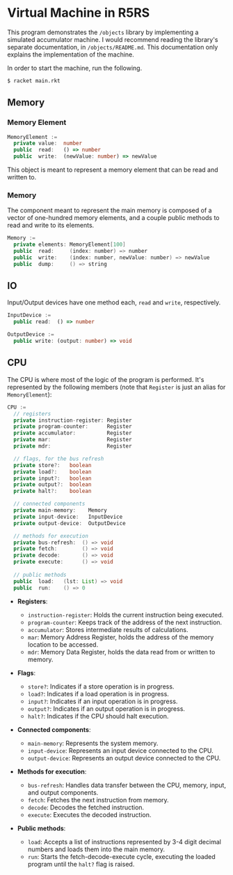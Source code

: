 # Virtual Machine in R5RS

This program demonstrates the `/objects` library by implementing a simulated accumulator machine. I would recommend reading the library's separate documentation, in `/objects/README.md`. This documentation only explains the implementation of the machine.

In order to start the machine, run the following.

```bash
$ racket main.rkt
```

## Memory

### Memory Element

```ts
MemoryElement :=
  private value:  number
  public  read:   () => number
  public  write:  (newValue: number) => newValue
```

This object is meant to represent a memory element that can be read and written to.

### Memory

The component meant to represent the main memory is composed of a vector of one-hundred memory elements, and a couple public methods to read and write to its elements.

```java
Memory :=
  private elements: MemoryElement[100]
  public  read:     (index: number) => number
  public  write:    (index: number, newValue: number) => newValue
  public  dump:     () => string
```

## IO

Input/Output devices have one method each, `read` and `write`, respectively.

```ts
InputDevice :=
  public read:  () => number

OutputDevice :=
  public write: (output: number) => void
```

## CPU

The CPU is where most of the logic of the program is performed. It's represented by the following members (note that `Register` is just an alias for `MemoryElement`):

```Java
CPU :=
  // registers
  private instruction-register: Register
  private program-counter:      Register
  private accumulator:          Register
  private mar:                  Register
  private mdr:                  Register

  // flags, for the bus refresh
  private store?:   boolean
  private load?:    boolean
  private input?:   boolean
  private output?:  boolean
  private halt?:    boolean

  // connected components
  private main-memory:    Memory
  private input-device:   InputDevice
  private output-device:  OutputDevice

  // methods for execution
  private bus-refresh:  () => void
  private fetch:        () => void
  private decode:       () => void
  private execute:      () => void
  
  // public methods
  public  load:   (lst: List) => void
  public  run:    () => 0
```

- **Registers**:
  - `instruction-register`: Holds the current instruction being executed.
  - `program-counter`: Keeps track of the address of the next instruction.
  - `accumulator`: Stores intermediate results of calculations.
  - `mar`: Memory Address Register, holds the address of the memory location to be accessed.
  - `mdr`: Memory Data Register, holds the data read from or written to memory.

- **Flags**:
  - `store?`: Indicates if a store operation is in progress.
  - `load?`: Indicates if a load operation is in progress.
  - `input?`: Indicates if an input operation is in progress.
  - `output?`: Indicates if an output operation is in progress.
  - `halt?`: Indicates if the CPU should halt execution.

- **Connected components**:
  - `main-memory`: Represents the system memory.
  - `input-device`: Represents an input device connected to the CPU.
  - `output-device`: Represents an output device connected to the CPU.

- **Methods for execution**:
  - `bus-refresh`: Handles data transfer between the CPU, memory, input, and output components.
  - `fetch`: Fetches the next instruction from memory.
  - `decode`: Decodes the fetched instruction.
  - `execute`: Executes the decoded instruction.

- **Public methods**:
  - `load`: Accepts a list of instructions represented by 3-4 digit decimal numbers and loads them into the main memory.
  - `run`: Starts the fetch-decode-execute cycle, executing the loaded program until the `halt?` flag is raised.
